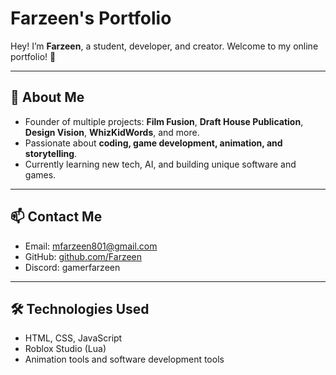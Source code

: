 # Farzeen's Portfolio

Hey! I’m **Farzeen**, a student, developer, and creator. Welcome to my online portfolio! 👋

---

## 🌟 About Me
- Founder of multiple projects: **Film Fusion**, **Draft House Publication**, **Design Vision**, **WhizKidWords**, and more.  
- Passionate about **coding, game development, animation, and storytelling**.  
- Currently learning new tech, AI, and building unique software and games.  

---

## 📫 Contact Me
- Email: mfarzeen801@gmail.com
- GitHub: [github.com/Farzeen](https://github.com/Farzeen)  
- Discord: gamerfarzeen  

---

## 🛠 Technologies Used
- HTML, CSS, JavaScript  
- Roblox Studio (Lua)  
- Animation tools and software development tools  
